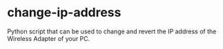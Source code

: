 # change-ip-address

Python script that can be used to change and revert the IP address of  the Wireless Adapter of your PC.
